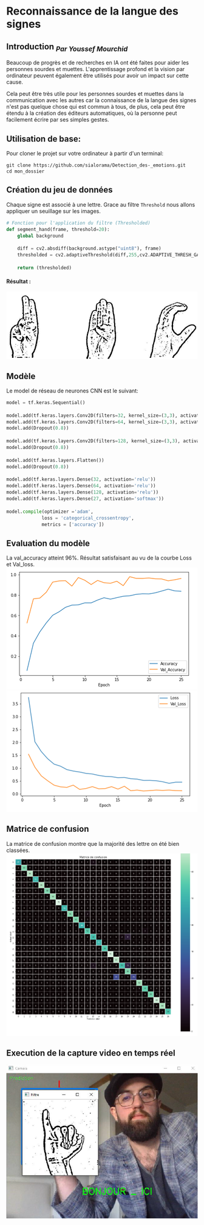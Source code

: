 # Reconnaissance de la langue des signes

## Introduction <sub><i>Par Youssef Mourchid</i></sub>

Beaucoup de progrès et de recherches en IA ont été faites pour aider les personnes sourdes et muettes. L'apprentissage profond et la vision par ordinateur peuvent également être utilisés pour avoir un impact sur cette cause.

Cela peut être très utile pour les personnes sourdes et muettes dans la communication avec les autres car la connaissance de la langue des signes n'est pas quelque chose qui est commun à tous, de plus, cela peut être étendu à la création des éditeurs automatiques, où la personne peut facilement écrire par ses simples gestes.

## Utilisation de base:
Pour cloner le projet sur votre ordinateur à partir d'un terminal:
```
git clone https://github.com/sialorama/Detection_des-_emotions.git
cd mon_dossier
```
## Création du jeu de données
Chaque signe est associé à une lettre. Grace au filtre ```Threshold``` nous allons appliquer un seuillage sur les images.
```python
# Fonction pour l'application du filtre (Thresholded)
def segment_hand(frame, threshold=20):
    global background
    
    diff = cv2.absdiff(background.astype("uint8"), frame)
    thresholded = cv2.adaptiveThreshold(diff,255,cv2.ADAPTIVE_THRESH_GAUSSIAN_C, cv2.THRESH_BINARY,11,2)
    
    return (thresholded)
```
#### Résultat :
![image_seuillage](img/seuillage.png)
   
## Modèle
Le model de réseau de neurones CNN est le suivant:
```python
model = tf.keras.Sequential()

model.add(tf.keras.layers.Conv2D(filters=32, kernel_size=(3,3), activation='relu', input_shape=(IMG_SIZE, IMG_SIZE, 3)))
model.add(tf.keras.layers.Conv2D(filters=64, kernel_size=(3,3), activation='relu'))
model.add(Dropout(0.8))

model.add(tf.keras.layers.Conv2D(filters=128, kernel_size=(3,3), activation='relu'))
model.add(Dropout(0.8))

model.add(tf.keras.layers.Flatten())
model.add(Dropout(0.8))

model.add(tf.keras.layers.Dense(32, activation='relu'))
model.add(tf.keras.layers.Dense(64, activation='relu'))
model.add(tf.keras.layers.Dense(128, activation='relu'))
model.add(tf.keras.layers.Dense(27, activation='softmax'))

model.compile(optimizer ='adam',
             loss = 'categorical_crossentropy',
             metrics = ['accuracy'])
```

## Evaluation du modèle

La val_accuracy atteint 96%. Résultat satisfaisant au vu de la courbe Loss et Val_loss.  
![accuracy](img/accuracy.png)  
![loss](img/loss.png)  

## Matrice de confusion
La matrice de confusion montre que la majorité des lettre on été bien classées.
![cm](img/cm.png)
## Execution de la capture video en temps réel
![image](img/j1.png)
